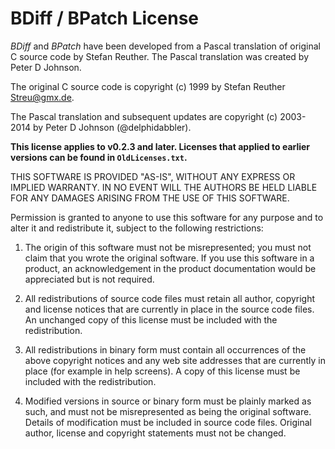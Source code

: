 BDiff / BPatch License
======================

_BDiff_ and _BPatch_ have been developed from a Pascal translation of original C source code by Stefan Reuther. The Pascal translation was created by Peter D Johnson.

The original C source code is copyright (c) 1999 by Stefan Reuther <Streu@gmx.de>.

The Pascal translation and subsequent updates are copyright (c) 2003-2014 by Peter D Johnson (@delphidabbler).

**This license applies to v0.2.3 and later. Licenses that applied to earlier versions can be found in `OldLicenses.txt`.**

THIS SOFTWARE IS PROVIDED "AS-IS", WITHOUT ANY EXPRESS OR IMPLIED WARRANTY. IN NO EVENT WILL THE AUTHORS BE HELD LIABLE FOR ANY DAMAGES ARISING FROM THE USE OF THIS SOFTWARE.

Permission is granted to anyone to use this software for any purpose and to alter it and redistribute it, subject to the following restrictions:

1. The origin of this software must not be misrepresented; you must not claim that you wrote the original software. If you use this software in a product, an acknowledgement in the product documentation would be appreciated but is not required.

2. All redistributions of source code files must retain all author, copyright and license notices that are currently in place in the source code files. An unchanged copy of this license must be included with the redistribution.

3. All redistributions in binary form must contain all occurrences of the above copyright notices and any web site addresses that are currently in place (for example in help screens). A copy of this license must be included with the redistribution.

4. Modified versions in source or binary form must be plainly marked as such, and must not be misrepresented as being the original software. Details of modification must be included in source code files. Original author, license and copyright statements must not be changed.
